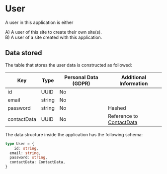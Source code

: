 # User

A user in this application is either

A) A user of this site to create their own site(s).  
B) A user of a site created with this application.

## Data stored

The table that stores the user data is constructed as followed:

| Key         | Type   | Personal Data (GDPR) | Additional Information                       |
|-------------|--------|----------------------|----------------------------------------------|
| id          | UUID   | No                   |                                              |
| email       | string | No                   |                                              |
| password    | string | No                   | Hashed                                       |
| contactData | UUID   | No                   | Reference to [ContactData](./ContactData.md) |

The data structure inside the application has the following schema:

```ts
type User = {
	id: string,
  email: string,
  password: string,
  contactData: ContactData,
}
```